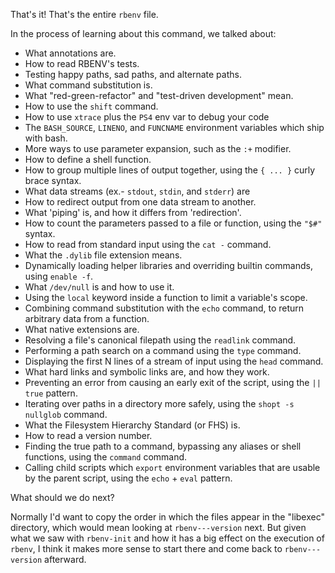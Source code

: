 
That's it!  That's the entire `rbenv` file.

In the process of learning about this command, we talked about:

 - What annotations are.
 - How to read RBENV's tests.
 - Testing happy paths, sad paths, and alternate paths.
 - What command substitution is.
 - What "red-green-refactor" and "test-driven development" mean.
 - How to use the `shift` command.
 - How to use `xtrace` plus the `PS4` env var to debug your code
 - The `BASH_SOURCE`, `LINENO`, and `FUNCNAME` environment variables which ship with bash.
 - More ways to use parameter expansion, such as the `:+` modifier.
 - How to define a shell function.
 - How to group multiple lines of output together, using the `{ ... }` curly brace syntax.
 - What data streams (ex.- `stdout`, `stdin`, and `stderr`) are
 - How to redirect output from one data stream to another.
 - What 'piping' is, and how it differs from 'redirection'.
 - How to count the parameters passed to a file or function, using the `"$#"` syntax.
 - How to read from standard input using the `cat -` command.
 - What the `.dylib` file extension means.
 - Dynamically loading helper libraries and overriding builtin commands, using `enable -f`.
 - What `/dev/null` is and how to use it.
 - Using the `local` keyword inside a function to limit a variable's scope.
 - Combining command substitution with the `echo` command, to return arbitrary data from a function.
 - What native extensions are.
 - Resolving a file's canonical filepath using the `readlink` command.
 - Performing a path search on a command using the `type` command.
 - Displaying the first N lines of a stream of input using the `head` command.
 - What hard links and symbolic links are, and how they work.
 - Preventing an error from causing an early exit of the script, using the `|| true` pattern.
 - Iterating over paths in a directory more safely, using the `shopt -s nullglob` command.
 - What the Filesystem Hierarchy Standard (or FHS) is.
 - How to read a version number.
 - Finding the true path to a command, bypassing any aliases or shell functions, using the `command` command.
 - Calling child scripts which `export` environment variables that are usable by the parent script, using the `echo` + `eval` pattern.

What should we do next?

Normally I'd want to copy the order in which the files appear in the "libexec" directory, which would mean looking at `rbenv---version` next.  But given what we saw with `rbenv-init` and how it has a big effect on the execution of `rbenv`, I think it makes more sense to start there and come back to `rbenv---version` afterward.
